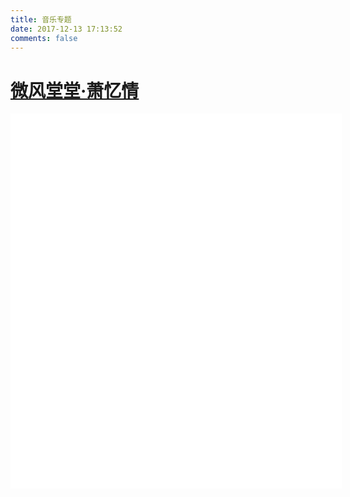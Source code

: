 ```yaml
---
title: 音乐专题
date: 2017-12-13 17:13:52
comments: false
---
```


# [微风堂堂·萧忆情](http://bd.kuwo.cn/yinyue/21764626)

<iframe frameborder="no" border="0" marginwidth="0" marginheight="0" width=530 height=100 src="//music.163.com/outchain/player?type=2&id=516347130&auto=0&height=66"></iframe>

<iframe frameborder="no" border="0" marginwidth="0" marginheight="0" width=530 height=100 src="//music.163.com/outchain/player?type=2&id=30352891&auto=0&height=66"></iframe>

<iframe frameborder="no" border="0" marginwidth="0" marginheight="0" width=530 height=100 src="//music.163.com/outchain/player?type=2&id=32785674&auto=0&height=66"></iframe>

<iframe frameborder="no" border="0" marginwidth="0" marginheight="0" width=530 height=100 src="//music.163.com/outchain/player?type=2&id=31062292&auto=0&height=66"></iframe>

<iframe frameborder="no" border="0" marginwidth="0" marginheight="0" width=530 height=100 src="//music.163.com/outchain/player?type=2&id=502233258&auto=0&height=66"></iframe>

<iframe frameborder="no" border="0" marginwidth="0" marginheight="0" width=530 height=100 src="//music.163.com/outchain/player?type=2&id=28793140&auto=0&height=66"></iframe>
